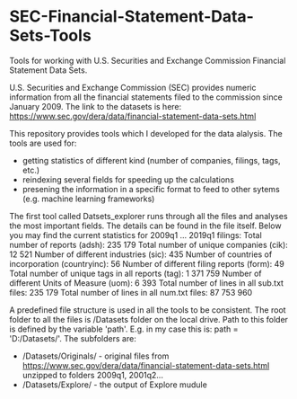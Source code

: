 # SEC-Financial-Statement-Data-Sets-Tools
Tools for working with U.S. Securities and Exchange Commission Financial Statement Data Sets.

U.S. Securities and Exchange Commission (SEC) provides numeric information from all the financial statements filed to the commission since January 2009. The link to the datasets is here: https://www.sec.gov/dera/data/financial-statement-data-sets.html

This repository provides tools which I developed for the data alalysis. The tools are used for:
- getting statistics of different kind (number of companies, filings, tags, etc.)
- reindexing several fields for speeding up the calculations
- presening the information in a specific format to feed to other sytems (e.g. machine learning frameworks)

The first tool called Datsets_explorer runs through all the files and analyses the most important fields. The details can be found in the file itself. 
Below you may find the current statistics for 2009q1 ... 2019q1 filings:
Total number of reports (adsh): 235 179
Total number of unique companies (cik): 12 521
Number of different industries (sic): 435
Number of countries of incorporation (countryinc): 56
Number of different filing reports (form): 49
Total number of unique tags in all reports (tag): 1 371 759
Number of different Units of Measure (uom): 6 393
Total number of lines in all sub.txt files: 235 179
Total number of lines in all num.txt files: 87 753 960

A predefined file structure is used in all the tools to be consistent.
The root folder to all the files is /Datasets folder on the local drive. Path to this folder is defined by the variable 'path'. E.g. in my case this is: path = 'D:/Datasets/'. The subfolders are:
- /Datasets/Originals/ - original files from https://www.sec.gov/dera/data/financial-statement-data-sets.html unzipped to folders 2009q1, 2001q2...
- /Datasets/Explore/ - the output of Explore mudule
